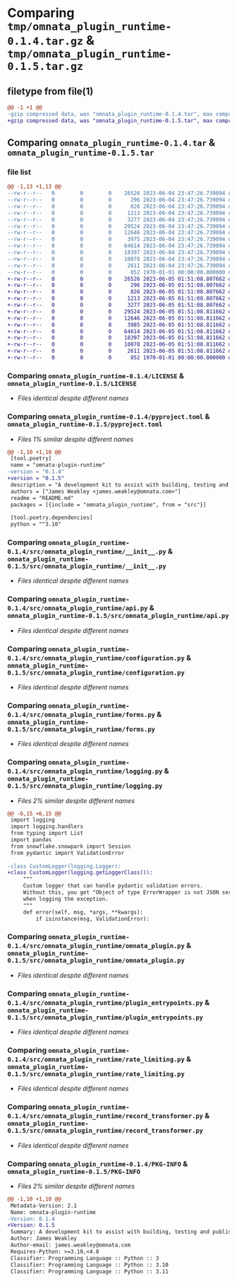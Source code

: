# Comparing `tmp/omnata_plugin_runtime-0.1.4.tar.gz` & `tmp/omnata_plugin_runtime-0.1.5.tar.gz`

## filetype from file(1)

```diff
@@ -1 +1 @@
-gzip compressed data, was "omnata_plugin_runtime-0.1.4.tar", max compression
+gzip compressed data, was "omnata_plugin_runtime-0.1.5.tar", max compression
```

## Comparing `omnata_plugin_runtime-0.1.4.tar` & `omnata_plugin_runtime-0.1.5.tar`

### file list

```diff
@@ -1,13 +1,13 @@
--rw-r--r--   0        0        0    26526 2023-06-04 23:47:26.739094 omnata_plugin_runtime-0.1.4/LICENSE
--rw-r--r--   0        0        0      296 2023-06-04 23:47:26.739094 omnata_plugin_runtime-0.1.4/README.md
--rw-r--r--   0        0        0      826 2023-06-04 23:47:26.739094 omnata_plugin_runtime-0.1.4/pyproject.toml
--rw-r--r--   0        0        0     1213 2023-06-04 23:47:26.739094 omnata_plugin_runtime-0.1.4/src/omnata_plugin_runtime/__init__.py
--rw-r--r--   0        0        0     3277 2023-06-04 23:47:26.739094 omnata_plugin_runtime-0.1.4/src/omnata_plugin_runtime/api.py
--rw-r--r--   0        0        0    29524 2023-06-04 23:47:26.739094 omnata_plugin_runtime-0.1.4/src/omnata_plugin_runtime/configuration.py
--rw-r--r--   0        0        0    12646 2023-06-04 23:47:26.739094 omnata_plugin_runtime-0.1.4/src/omnata_plugin_runtime/forms.py
--rw-r--r--   0        0        0     3975 2023-06-04 23:47:26.739094 omnata_plugin_runtime-0.1.4/src/omnata_plugin_runtime/logging.py
--rw-r--r--   0        0        0    64614 2023-06-04 23:47:26.739094 omnata_plugin_runtime-0.1.4/src/omnata_plugin_runtime/omnata_plugin.py
--rw-r--r--   0        0        0    18397 2023-06-04 23:47:26.739094 omnata_plugin_runtime-0.1.4/src/omnata_plugin_runtime/plugin_entrypoints.py
--rw-r--r--   0        0        0    10078 2023-06-04 23:47:26.739094 omnata_plugin_runtime-0.1.4/src/omnata_plugin_runtime/rate_limiting.py
--rw-r--r--   0        0        0     2611 2023-06-04 23:47:26.739094 omnata_plugin_runtime-0.1.4/src/omnata_plugin_runtime/record_transformer.py
--rw-r--r--   0        0        0      852 1970-01-01 00:00:00.000000 omnata_plugin_runtime-0.1.4/PKG-INFO
+-rw-r--r--   0        0        0    26526 2023-06-05 01:51:08.807662 omnata_plugin_runtime-0.1.5/LICENSE
+-rw-r--r--   0        0        0      296 2023-06-05 01:51:08.807662 omnata_plugin_runtime-0.1.5/README.md
+-rw-r--r--   0        0        0      826 2023-06-05 01:51:08.807662 omnata_plugin_runtime-0.1.5/pyproject.toml
+-rw-r--r--   0        0        0     1213 2023-06-05 01:51:08.807662 omnata_plugin_runtime-0.1.5/src/omnata_plugin_runtime/__init__.py
+-rw-r--r--   0        0        0     3277 2023-06-05 01:51:08.807662 omnata_plugin_runtime-0.1.5/src/omnata_plugin_runtime/api.py
+-rw-r--r--   0        0        0    29524 2023-06-05 01:51:08.811662 omnata_plugin_runtime-0.1.5/src/omnata_plugin_runtime/configuration.py
+-rw-r--r--   0        0        0    12646 2023-06-05 01:51:08.811662 omnata_plugin_runtime-0.1.5/src/omnata_plugin_runtime/forms.py
+-rw-r--r--   0        0        0     3985 2023-06-05 01:51:08.811662 omnata_plugin_runtime-0.1.5/src/omnata_plugin_runtime/logging.py
+-rw-r--r--   0        0        0    64614 2023-06-05 01:51:08.811662 omnata_plugin_runtime-0.1.5/src/omnata_plugin_runtime/omnata_plugin.py
+-rw-r--r--   0        0        0    18397 2023-06-05 01:51:08.811662 omnata_plugin_runtime-0.1.5/src/omnata_plugin_runtime/plugin_entrypoints.py
+-rw-r--r--   0        0        0    10078 2023-06-05 01:51:08.811662 omnata_plugin_runtime-0.1.5/src/omnata_plugin_runtime/rate_limiting.py
+-rw-r--r--   0        0        0     2611 2023-06-05 01:51:08.811662 omnata_plugin_runtime-0.1.5/src/omnata_plugin_runtime/record_transformer.py
+-rw-r--r--   0        0        0      852 1970-01-01 00:00:00.000000 omnata_plugin_runtime-0.1.5/PKG-INFO
```

### Comparing `omnata_plugin_runtime-0.1.4/LICENSE` & `omnata_plugin_runtime-0.1.5/LICENSE`

 * *Files identical despite different names*

### Comparing `omnata_plugin_runtime-0.1.4/pyproject.toml` & `omnata_plugin_runtime-0.1.5/pyproject.toml`

 * *Files 1% similar despite different names*

```diff
@@ -1,10 +1,10 @@
 [tool.poetry]
 name = "omnata-plugin-runtime"
-version = "0.1.4"
+version = "0.1.5"
 description = "A development kit to assist with building, testing and publishing Omnata Plugins"
 authors = ["James Weakley <james.weakley@omnata.com>"]
 readme = "README.md"
 packages = [{include = "omnata_plugin_runtime", from = "src"}]
 
 [tool.poetry.dependencies]
 python = "^3.10"
```

### Comparing `omnata_plugin_runtime-0.1.4/src/omnata_plugin_runtime/__init__.py` & `omnata_plugin_runtime-0.1.5/src/omnata_plugin_runtime/__init__.py`

 * *Files identical despite different names*

### Comparing `omnata_plugin_runtime-0.1.4/src/omnata_plugin_runtime/api.py` & `omnata_plugin_runtime-0.1.5/src/omnata_plugin_runtime/api.py`

 * *Files identical despite different names*

### Comparing `omnata_plugin_runtime-0.1.4/src/omnata_plugin_runtime/configuration.py` & `omnata_plugin_runtime-0.1.5/src/omnata_plugin_runtime/configuration.py`

 * *Files identical despite different names*

### Comparing `omnata_plugin_runtime-0.1.4/src/omnata_plugin_runtime/forms.py` & `omnata_plugin_runtime-0.1.5/src/omnata_plugin_runtime/forms.py`

 * *Files identical despite different names*

### Comparing `omnata_plugin_runtime-0.1.4/src/omnata_plugin_runtime/logging.py` & `omnata_plugin_runtime-0.1.5/src/omnata_plugin_runtime/logging.py`

 * *Files 2% similar despite different names*

```diff
@@ -6,15 +6,15 @@
 import logging
 import logging.handlers
 from typing import List
 import pandas
 from snowflake.snowpark import Session
 from pydantic import ValidationError
 
-class CustomLogger(logging.Logger):
+class CustomLogger(logging.getLoggerClass()):
     """
     Custom logger that can handle pydantic validation errors.
     Without this, you get "Object of type ErrorWrapper is not JSON serializable"
     when logging the exception.
     """
     def error(self, msg, *args, **kwargs):
         if isinstance(msg, ValidationError):
```

### Comparing `omnata_plugin_runtime-0.1.4/src/omnata_plugin_runtime/omnata_plugin.py` & `omnata_plugin_runtime-0.1.5/src/omnata_plugin_runtime/omnata_plugin.py`

 * *Files identical despite different names*

### Comparing `omnata_plugin_runtime-0.1.4/src/omnata_plugin_runtime/plugin_entrypoints.py` & `omnata_plugin_runtime-0.1.5/src/omnata_plugin_runtime/plugin_entrypoints.py`

 * *Files identical despite different names*

### Comparing `omnata_plugin_runtime-0.1.4/src/omnata_plugin_runtime/rate_limiting.py` & `omnata_plugin_runtime-0.1.5/src/omnata_plugin_runtime/rate_limiting.py`

 * *Files identical despite different names*

### Comparing `omnata_plugin_runtime-0.1.4/src/omnata_plugin_runtime/record_transformer.py` & `omnata_plugin_runtime-0.1.5/src/omnata_plugin_runtime/record_transformer.py`

 * *Files identical despite different names*

### Comparing `omnata_plugin_runtime-0.1.4/PKG-INFO` & `omnata_plugin_runtime-0.1.5/PKG-INFO`

 * *Files 2% similar despite different names*

```diff
@@ -1,10 +1,10 @@
 Metadata-Version: 2.1
 Name: omnata-plugin-runtime
-Version: 0.1.4
+Version: 0.1.5
 Summary: A development kit to assist with building, testing and publishing Omnata Plugins
 Author: James Weakley
 Author-email: james.weakley@omnata.com
 Requires-Python: >=3.10,<4.0
 Classifier: Programming Language :: Python :: 3
 Classifier: Programming Language :: Python :: 3.10
 Classifier: Programming Language :: Python :: 3.11
```

